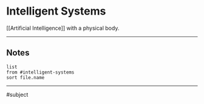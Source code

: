 # Intelligent Systems
[[Artificial Intelligence]] with a physical body.

---

## Notes

```dataview
list
from #intelligent-systems 
sort file.name
```

---
#subject